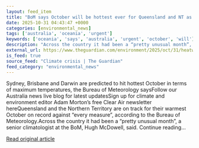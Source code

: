 ```yaml
---
layout: feed_item
title: "BoM says October will be hottest ever for Queensland and NT as heat records tumble"
date: 2025-10-31 04:43:47 +0000
categories: [environmental_news]
tags: ['australia', 'oceania', 'urgent']
keywords: ['oceania', 'says', 'australia', 'urgent', 'october', 'will']
description: "Across the country it had been a “pretty unusual month”, a senior climatologist at the BoM, Hugh McDowell, said"
external_url: https://www.theguardian.com/environment/2025/oct/31/heatwave-queensland-northern-territory-predicted-hottest-october-record-breaking-bom-forecast
is_feed: true
source_feed: "Climate crisis | The Guardian"
feed_category: "environmental_news"
---
```


Sydney, Brisbane and Darwin are predicted to hit hottest October in terms of maximum temperatures, the Bureau of Meteorology saysFollow our Australia news live blog for latest updatesSign up for climate and environment editor Adam Morton’s free Clear Air newsletter hereQueensland and the Northern Territory are on track for their warmest October on record against “every measure”, according to the Bureau of Meteorology.Across the country it had been a “pretty unusual month”, a senior climatologist at the BoM, Hugh McDowell, said. Continue reading...

[Read original article](https://www.theguardian.com/environment/2025/oct/31/heatwave-queensland-northern-territory-predicted-hottest-october-record-breaking-bom-forecast)
